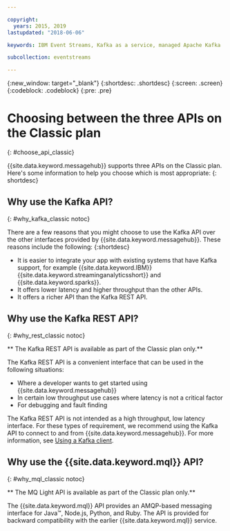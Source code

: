 ```yaml
---

copyright:
  years: 2015, 2019
lastupdated: "2018-06-06"

keywords: IBM Event Streams, Kafka as a service, managed Apache Kafka

subcollection: eventstreams

---
```


{:new_window: target="_blank"}
{:shortdesc: .shortdesc}
{:screen: .screen}
{:codeblock: .codeblock}
{:pre: .pre}

# Choosing between the three APIs on the Classic plan 
{: #choose_api_classic}

{{site.data.keyword.messagehub}} supports three APIs on the Classic plan. Here's some information to help you choose which is most appropriate:
{: shortdesc}

## Why use the Kafka API?
{: #why_kafka_classic notoc}

There are a few reasons that you might choose to use the Kafka API over the other interfaces provided by {{site.data.keyword.messagehub}}. These reasons include the following:
{:shortdesc}


* It is easier to integrate your app with existing systems that have Kafka support, for example {{site.data.keyword.IBM}} {{site.data.keyword.streaminganalyticsshort}} and {{site.data.keyword.sparks}}.
* It offers lower latency and higher throughput than the other APIs.
* It offers a richer API than the Kafka REST API.

## Why use the Kafka REST API?
{: #why_rest_classic notoc}

** The Kafka REST API is available as part of the Classic plan only.**
<br/>

The Kafka REST API is a convenient interface that can be used in the following situations:  

* Where a developer wants to get started using {{site.data.keyword.messagehub}}
* In certain low throughput use cases where latency is not a critical factor
* For debugging and fault finding

The Kafka REST API is not intended as a high throughput, low latency interface. ​For these types of requirement, we recommend using the Kafka API to connect to and from {{site.data.keyword.messagehub}}. For more information, see [Using a Kafka client](/docs/services/EventStreams?topic=eventstreams-kafka_using#kafka_using).

## Why use the {{site.data.keyword.mql}} API?
{: #why_mql_classic notoc}

** The MQ Light API is available as part of the Classic plan only.**
<br/>

The {{site.data.keyword.mql}} API provides an AMQP-based messaging interface for Java™, Node.js, Python, and Ruby. The API is provided for backward compatibility with the earlier {{site.data.keyword.mql}} service.











